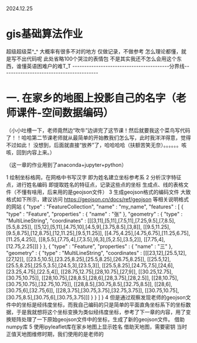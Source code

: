 2024.12.25
# gis基础算法作业
超级超级菜^_^
大概率有很多不对的地方
仅做记录，不做参考
怎么理论都懂，就是写不出代码呢
此处省略100个哭泣的表情包
不是其实我还不怎么会用这个东西，谁懂英语困难户的难T_T
-----------------------------------------分界线-----------------------------------------
# 一. 在家乡的地图上投影自己的名字（老师课件-空间数据编码）
（小小吐槽一下，老师竟然边“吹牛”边讲完了这节课！然后就要我这个菜鸟写代码了！！哈哈第二节课老师就从最简单的开始教我们怎么写，此时我洋洋得意，觉得不过如此！
没想到，后面就直接“放养”了，哈哈哈哈（扶额苦笑无奈）。。。。。。咳咳，回到内容上来。）

（这一章的作业用到了anaconda+jupyter+python）

1 绘制坐标格网，在网格中书写汉字
即为姓名建立坐标参考系
2 分析汉字特征点，进行姓名编码
即提取姓名的特征点，记录这些点的坐标
生成点、线的表格文件（不懂有啥用，后来用的是geojson文件）
3 生成geojson格式的编码文件
大致格式如下所示，建议访问 https://geojson.cn/docs/ref/geojson 等相关说明格式的网站
{
    "type" : "FeatureCollection",
    "name" : "my_name",
    "features" : [
        {
            "type" : "Feature",
            "properties" : {
                "name" : "张"
            },
            "geometry" : {
                "type" : "MultiLineString",
                "coordinates" : [[[3,11],[5,11],[7.5,11],[7.25,9.5],[7,8.5],[5.5,8.25]],
                [[5,12],[5,11],[4.75,10],[4.5,9],[3.75,8.5],[3,8]],
                [[9.5,11.25],[9.5,8.75],[12,8.75],[12,11.25],[9.5,11.25]],
                [[4.75,4.25],[4.75,6.75],[11.25,6.75],[11.25,4.25]],
                [[8,5.5],[7.75,4],[7,3.5],[6,3],[5,2.5],[3.5,2]],
                [[7.75,4],[12.75,2.25]]]
            }
        },
        {
            "type" : "Feature",
            "properties" : {
                "name" : "三"
            },
            "geometry" : {
                "type" : "MultiLineString",
                "coordinates" : [[[23,12],[25.5,12],[27,12]],
                [[23.5,10.5],[23.25,8.25],[25.5,8.25],[26.75,8.25]],
                [[25.5,12],[25.5,8.25],[25.5,3.5],[24.5,3],[23.5,3]],
                [[25.5,8.25],[24.75,7.5],[24,6],[23.25,4.75],[22.5,4]],
                [[28.75,12.75],[28,10.75],[27,9]],
                [[30.25,12.75],[30.75,10.75]],
                [[28,10.75],[28,8.5],[28,6],[28,3.75],[28,2.5]],
                [[28,10.75],[30.75,10.75],[32.75,10.75]],
                [[28,8.5],[30.75,8.5],[32.75,8.5]],
                [[28,6],[30.75,6],[32.75,6]],
                [[28,3.75],[30.75,3.75],[32.75,3.75]],
                [[30.75,10.75],[30.75,8.5],[30.75,6],[30.75,3.75]]]
            }
        }
    ]
}
4 但是通过观察发现老师的geojson文件中的坐标是经纬度坐标，而我自己编码的只是简单的平面直角坐标系下的坐标数据，于是我就想将这个坐标变换为类似经纬度坐标，参考了下一章的内容，用了变换矩阵处理了一下原始geojson文件中的坐标，生成了新的geojson文件。
借助numpy库
5 使用ipyleaflet库在家乡地图上显示姓名
借助天地图，需要密钥
当时正值天地图维修时期，我们使用的是老师的
